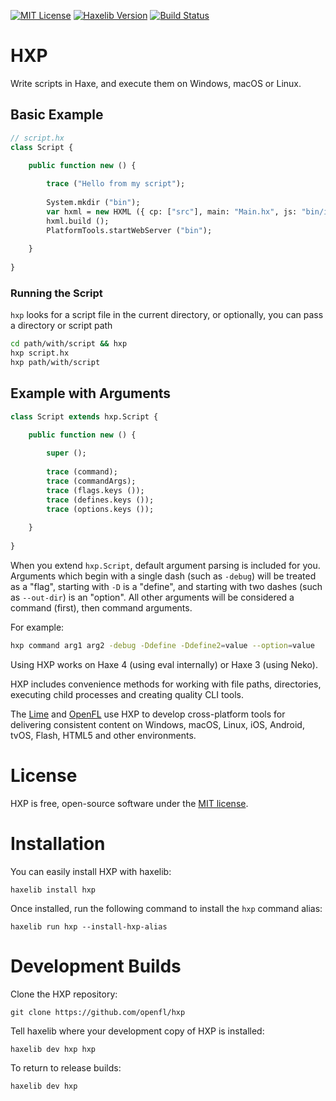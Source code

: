 [![MIT License](https://img.shields.io/badge/license-MIT-blue.svg?style=flat)](LICENSE.md) [![Haxelib Version](https://img.shields.io/github/tag/openfl/hxp.svg?style=flat&label=haxelib)](http://lib.haxe.org/p/hxp) [![Build Status](https://img.shields.io/circleci/project/github/openfl/hxp/develop.svg)](https://circleci.com/gh/openfl/hxp)

HXP
===

Write scripts in Haxe, and execute them on Windows, macOS or Linux.

## Basic Example

```haxe
// script.hx
class Script {

    public function new () {
    
        trace ("Hello from my script");
        
        System.mkdir ("bin");
        var hxml = new HXML ({ cp: ["src"], main: "Main.hx", js: "bin/index.js" });
        hxml.build ();
        PlatformTools.startWebServer ("bin");
        
    }
    
}
```

### Running the Script

`hxp` looks for a script file in the current directory, or optionally, you can pass a directory or script path

```bash
cd path/with/script && hxp
hxp script.hx
hxp path/with/script
```

## Example with Arguments

```haxe
class Script extends hxp.Script {

    public function new () {
    
        super ();
        
        trace (command);
        trace (commandArgs);
        trace (flags.keys ());
        trace (defines.keys ());
        trace (options.keys ());
        
    }
    
}
```

When you extend `hxp.Script`, default argument parsing is included for you. Arguments which begin with a single dash (such as `-debug`) will be treated as a "flag", starting with `-D` is a "define", and starting with two dashes (such as `--out-dir`) is an "option". All other arguments will be considered a command (first), then command arguments.

For example:

```bash
hxp command arg1 arg2 -debug -Ddefine -Ddefine2=value --option=value
```

Using HXP works on Haxe 4 (using eval internally) or Haxe 3 (using Neko).

HXP includes convenience methods for working with file paths, directories, executing child processes and creating quality CLI tools.

The [Lime](https://github.com/openfl/lime) and [OpenFL](https://github.com/openfl/openfl) use HXP to develop cross-platform tools for delivering consistent content on Windows, macOS, Linux, iOS, Android, tvOS, Flash, HTML5 and other environments.


License
=======

HXP is free, open-source software under the [MIT license](LICENSE.md).


Installation
============

You can easily install HXP with haxelib:

    haxelib install hxp


Once installed, run the following command to install the `hxp` command alias:
    
    haxelib run hxp --install-hxp-alias


Development Builds
==================

Clone the HXP repository:

    git clone https://github.com/openfl/hxp


Tell haxelib where your development copy of HXP is installed:

    haxelib dev hxp hxp


To return to release builds:

    haxelib dev hxp
